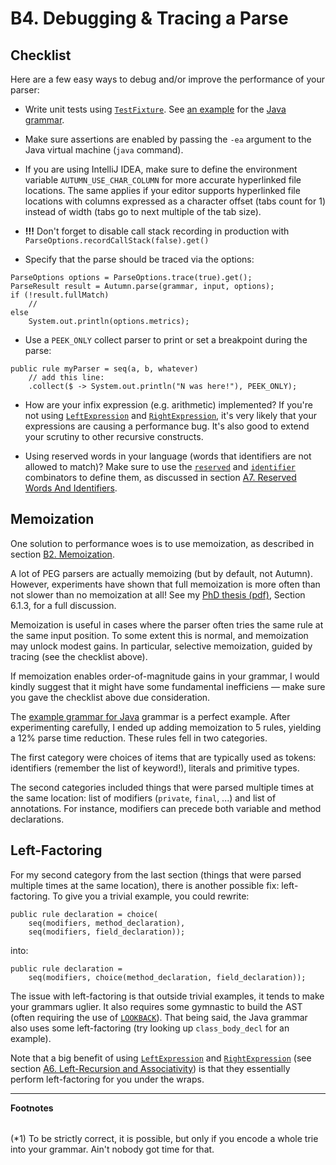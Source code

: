 # B4. Debugging & Tracing a Parse

## Checklist

Here are a few easy ways to debug and/or improve the performance of your parser:

- Write unit tests using [`TestFixture`]. See [an example] for the [Java grammar].
  
- Make sure assertions are enabled by passing the `-ea` argument to the Java virtual machine (`java`
command).
  
- If you are using IntelliJ IDEA, make sure to define the environment variable
 `AUTUMN_USE_CHAR_COLUMN` for more accurate hyperlinked file locations. The same applies if your
 editor supports hyperlinked file locations with columns expressed as a character offset (tabs count
 for 1) instead of width (tabs go to next multiple of the tab size).

- **!!!** Don't forget to disable call stack recording in production with
  `ParseOptions.recordCallStack(false).get()`

- Specify that the parse should be traced via the options:
```
ParseOptions options = ParseOptions.trace(true).get();
ParseResult result = Autumn.parse(grammar, input, options);
if (!result.fullMatch)
    //
else
    System.out.println(options.metrics);
```

- Use a `PEEK_ONLY` collect parser to print or set a breakpoint during the parse:
```
public rule myParser = seq(a, b, whatever)
    // add this line:
    .collect($ -> System.out.println("N was here!"), PEEK_ONLY); 
```

- How are your infix expression (e.g. arithmetic) implemented? If you're not using
[`LeftExpression`] and [`RightExpression`], it's very likely that your expressions are causing a
performance bug. It's also good to extend your scrutiny to other recursive constructs.

- Using reserved words in your language (words that identifiers are not allowed to match)? Make
  sure to use the [`reserved`] and [`identifier`] combinators to define them, as discussed in
  section [A7. Reserved Words And Identifiers][A7].

[`TestFixture`]: https://javadoc.io/doc/com.norswap/autumn/latest/norswap/autumn/TestFixture.html
[an example]: /test/lang/java/TestGrammar.java
[Java grammar]: /examples/norswap/lang/java/JavaGrammar.java
[`LeftExpression`]: https://javadoc.io/doc/com.norswap/autumn/latest/norswap/autumn/parsers/LeftExpression.html
[`RightExpression`]: https://javadoc.io/doc/com.norswap/autumn/latest/norswap/autumn/parsers/RightExpression.html
[A6]: A6-left-recursion-associativity.md
[`reserved`]: https://javadoc.io/doc/com.norswap/autumn/latest/norswap/autumn/Grammar.html#reserved-String-
[`identifier`]: https://javadoc.io/doc/com.norswap/autumn/latest/norswap/autumn/Grammar.html#identifier-Object-
[A7]: A7-reserved-words-and-identifiers.md

## Memoization

One solution to performance woes is to use memoization, as described in section [B2.
Memoization][B2].

A lot of PEG parsers are actually memoizing (but by default, not Autumn). However, experiments have
shown that full memoization is more often than not slower than no memoization at all!  See my [PhD
thesis (pdf)], Section 6.1.3, for a full discussion.

[PhD thesis (pdf)]: https://norswap.com/pubs/thesis.pdf
[B2]: B2-memoization.md

Memoization is useful in cases where the parser often tries the same rule at the same input
position. To some extent this is normal, and memoization may unlock modest gains. In particular,
selective memoization, guided by tracing (see the checklist above).

If memoization enables order-of-magnitude gains in your grammar, I would kindly suggest that
it might have some fundamental inefficiens — make sure you gave the checklist above due
consideration.

The [example grammar for Java][javagram] grammar is a perfect example. After experimenting
carefully, I ended up adding memoization to 5 rules, yielding a 12% parse time reduction. These
rules fell in two categories.

The first category were choices of items that are typically used as tokens: identifiers (remember
the list of keyword!), literals and primitive types.

The second categories included things that were parsed multiple times at the same location: list of
modifiers (`private`, `final`, ...) and list of annotations. For instance, modifiers can precede
both variable and method declarations.

## Left-Factoring

For my second category from the last section (things that were parsed multiple times at the same
location), there is another possible fix: left-factoring. To give you a trivial example, you could
rewrite:

```
public rule declaration = choice(
    seq(modifiers, method_declaration),
    seq(modifiers, field_declaration));
```

into:

```
public rule declaration =
    seq(modifiers, choice(method_declaration, field_declaration));
```

The issue with left-factoring is that outside trivial examples, it tends to make your grammars
uglier. It also requires some gymnastic to build the AST (often requiring the use of [`LOOKBACK`]).
That being said, the Java grammar also uses some left-factoring (try looking up `class_body_decl`
for an example).

Note that a big benefit of using [`LeftExpression`] and [`RightExpression`] (see section [A6.
Left-Recursion and Associativity][A6]) is that they essentially perform left-factoring for you
under the wraps.

[`LOOKBACK`]: A5-creating-an-ast.md#customizing-collect-parsers
[javagram]: /examples/norswap/lang/java/JavaGrammar.java

----
**Footnotes**

[*1]: #footnote1
<h6 id="footnote1" display=none;></h6>

(*1) To be strictly correct, it is possible, but only if you encode a whole trie into your grammar.
Ain't nobody got time for that.

